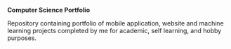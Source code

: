 **Computer Science Portfolio**

Repository containing portfolio of mobile application, website and machine learning projects completed by me for academic, self learning, and hobby purposes. 
